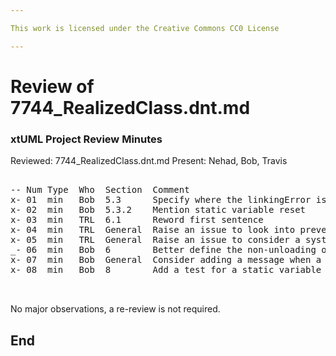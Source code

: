 ```yaml
---

This work is licensed under the Creative Commons CC0 License

---
```


# Review of 7744_RealizedClass.dnt.md   
### xtUML Project Review Minutes

Reviewed: 7744_RealizedClass.dnt.md 
Present:  Nehad, Bob, Travis

<pre>

-- Num Type  Who  Section  Comment
x- 01  min   Bob  5.3      Specify where the linkingError is defined   
x- 02  min   Bob  5.3.2    Mention static variable reset
x- 03  min   TRL  6.1      Reword first sentence
x- 04  min   TRL  General  Raise an issue to look into preventing launching partial models
x- 05  min   TRL  General  Raise an issue to consider a system wide launch rather than project based
_- 06  min   Bob  6        Better define the non-unloading of the class loader
x- 07  min   Bob  General  Consider adding a message when a project is terminated and unloaded with left behind data
x- 08  min   Bob  8        Add a test for a static variable in project B, terminate B and have project A increment.


</pre>
   
No major observations, a re-review is not required.


End
---
